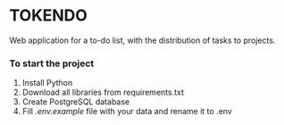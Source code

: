 # TOKENDO
Web application for a to-do list, with the distribution of tasks to projects. 

### To start the project
1) Install Python
2) Download all libraries from requirements.txt
3) Create PostgreSQL database
4) Fill *.env.example* file with your data and rename it to .env
